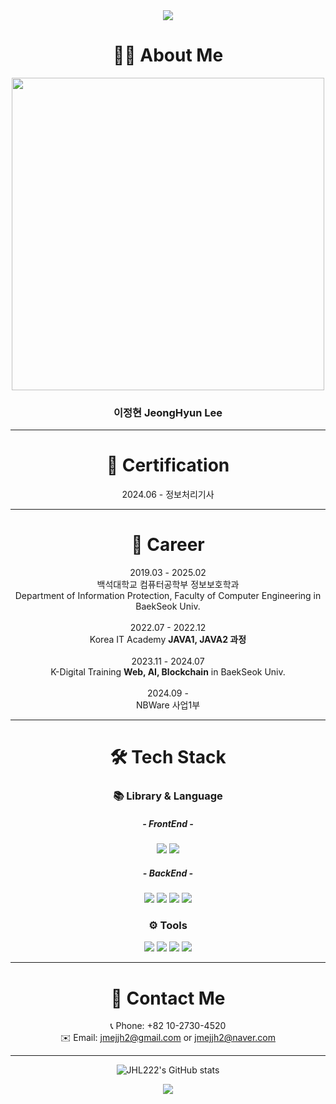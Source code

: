 <div align='center'>

<img src="https://capsule-render.vercel.app/api?type=waving&color=4494EB&height=200&section=header&text=Welcome&fontSize=70" />
  
# 🧑‍💻 About Me

<img src="https://github.com/JHL222/JHL222/assets/160108023/da860492-561d-4048-aa4a-a39a54e8c697"  width="500" height="500">

### 이정현 JeongHyun Lee

***

# 🪪 Certification

2024.06 - 정보처리기사

***

# 📕 Career

2019.03 - 2025.02 </br> 백석대학교 컴퓨터공학부 정보보호학과 <br/> Department of Information Protection, Faculty of Computer Engineering in BaekSeok Univ.  </br></br>
2022.07 - 2022.12 </br> Korea IT Academy **JAVA1, JAVA2 과정** </br></br>
2023.11 - 2024.07 </br> K-Digital Training **Web, AI, Blockchain** in BaekSeok Univ. </br></br>
2024.09 - </br>
NBWare 사업1부

***

# 🛠️ Tech Stack

### 📚 Library & Language

##### - FrontEnd -
<img src="https://img.shields.io/badge/React-61DAFB?style=flat-square&logo=REACT&logoColor=white"/>
<img src="https://img.shields.io/badge/Vue.js-4FC08D?style=flat-square&logo=VUE.JS&logoColor=white"/>

##### - BackEnd -
<img src="https://img.shields.io/badge/SpringBoot-6DB33F?style=flat-square&logo=SpringBoot&logoColor=white"/>
<img src="https://img.shields.io/badge/Solidity-363636?style=flat-square&logo=Solidity&logoColor=white"/>
<img src="https://img.shields.io/badge/MySQL-4479A1?style=flat-square&logo=Mysql&logoColor=white"/>
<img src="https://img.shields.io/badge/Python-3776AB?style=flat-square&logo=Python&logoColor=white"/>

### ⚙️ Tools
<img src="https://img.shields.io/badge/Git-F05032?style=flat-square&logo=Git&logoColor=white"/>
<img src="https://img.shields.io/badge/Docker-2496ED?style=flat-square&logo=Docker&logoColor=white"/>
<img src="https://img.shields.io/badge/AWS-232F3E?style=flat-square&logo=amazonwebservices&logoColor=white"/>
<img src="https://img.shields.io/badge/Vagrant-1868F2?style=flat-square&logo=vagrant&logoColor=white"/>

***

# 🤙 Contact Me

📞 Phone: +82 10-2730-4520<br/>
✉️ Email: jmejjh2@gmail.com or jmejjh2@naver.com

***

![JHL222's GitHub stats](https://github-readme-stats.vercel.app/api?username=JHL222&show_icons=true&theme=transparent)
<!---
JHL222/JHL222 is a ✨ special ✨ repository because its `README.md` (this file) appears on your GitHub profile.
You can click the Preview link to take a look at your changes.
--->

<img src="https://capsule-render.vercel.app/api?type=waving&color=4494EB&height=200&section=footer" />
</div>
